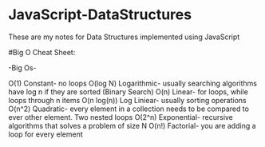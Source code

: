 # JavaScript-DataStructures
These are my notes for Data Structures implemented using JavaScript

#Big O Cheat Sheet:

-Big Os-


O(1) Constant- no loops
O(log N) Logarithmic- usually searching algorithms have log n if they are sorted (Binary Search) O(n) Linear- for loops, while loops through n items
O(n log(n)) Log Liniear- usually sorting operations
O(n^2) Quadratic- every element in a collection needs to be compared to ever other element. Two nested loops
O(2^n) Exponential- recursive algorithms that solves a problem of size N
O(n!) Factorial- you are adding a loop for every element
